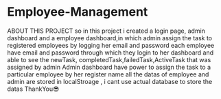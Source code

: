 ﻿# Employee-Management
ABOUT THIS PROJECT
so in this project i created a login page, admin dashboard and a employee dashboard,in which admin assign the task to registered employees by logging her email and password 
each employee have email and password through which they login to her dashboard and able to see the newTask, completedTask,failedTask,ActiveTask that was assigned by admin 
Admin dashboard have power to assign the task to a particular employee by her register name 
all the datas of employee and admin are stored in localStroage , i cant use actual database to store the datas
ThankYou😎
